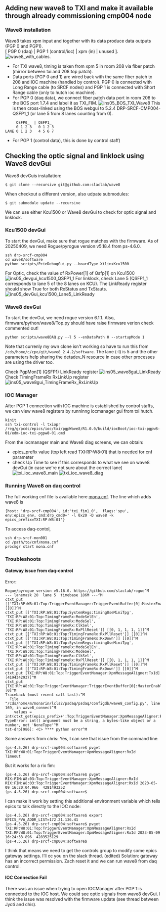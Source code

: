 ## Adding new wave8 to TXI and make it available through already commissioning cmp004 node 
### Wave8 installation 
Wave8 takes xpm input and together with its data produce data outputs (PGP 0 and PGP1).  
[ PGP 0 (daq) | PGP 1 (control/ioc) | xpm (in) | unused ].  
![wave8_with_cables](/psdaq/images/wave8_with_cables.png). 
* For TXI wave8, timing is taken from xpm 5 in room 208 via fiber patch (mirror between txi and 208 top patch). 
* Data ports (PGP 0 and 1) are wired back with the same fiber patch to 208 and IOC machine (handled by control). PGP 0 is connected with Long Range cable (to SRCF nodes) and PGP 1 is connected with Short Range cable (only to hutch ioc machine).   
* For PGP 0 (daq data), we connect fiber patch data port in room 208 to the BOS port 1.7.4 and label it as TXI_FIM. 
![ins05_BOS_TXI_Wave8](/psdaq/images/ins05_BOS_TXI_Wave8.png)
This is then cross-linked using the BOS webgui to 5.2.4 DRP-SRCF-CMP004-QSFP1_1 (or lane 5 from 8 lanes counting from 0).
```
     QSFP0_  | QSFP1_
     0 1 2 3   0 1 2 3
LANE 0 1 2 3   4 5 6 7
```
* For PGP 1 (control data), this is done by control staff)

## Checking the optic signal and linklock using Wave8 devGui
Wave8 devGuis installation:
```
$ git clone --recursive git@github.com:slaclab/wave8
```
When checkout a different version, also udpate submodules:
```
$ git submodule update --recursive
```
We can use either Kcu1500 or Wave8 devGui to check for optic signal and linklock.
### Kcu1500 devGui
To start the devGui, make sure that rogue matches with the firmware. As of 20250409, we need Rogue/pyrogue version v5.18.4 from ps-4.6.0.
```
ssh drp-srcf-cmp004
cd wave8/software
python scripts/PcieDebugGui.py --boardType XilinxKcu1500
```
For Optic, check the value of RxPower[1] of Qsfp[1] on Kcu1500
![ins05_devgui_kcu1500_QSFP1_1](/psdaq/images/ins05_devgui_kcu1500_QSFP1_1.png)
For linklock, check Lane 5 (QSFP1_1 corresponds to lane 5 of the 8 lanes on KCU). 
The LinkReady register should show True for both RxStatus and TxStauts. 
![ins05_devGui_kcu1500_Lane5_LinkReady](/psdaq/images/ins05_devGui_kcu1500_Lane5_LinkReady.png)
### Wave8 devGui
To start the devGui, we need rogue version 6.1.1. Also, firmware/python/wave8/Top.py should have raise firmware verion check commented out!
```
python scripts/wave8DAQ.py --l 5 --enDataPath 0 --startupMode 1
```
Note that currenly my own clone isn't working so have to run this from `/cds/home/c/cpo/git/wave8_2.4.2/software`. The lane (-l) is 5 and the other parameters help sharing the detadev_N resource in case other processes are using the driver too.

Check PgpMon[1] (QSFP1) LinkReady register
![ins05_wave8gui_LinkReady](/psdaq/images/ins05_wave8gui_LinkReady.png)
Check TimingFrameRx RxLinkUp register
![ins05_wave8gui_TimingFrameRx_RxLinkUp](/psdaq/images/ins05_wave8gui_TimingFrameRx_RxLinkUp.png)
### IOC Manager
After PGP 1 connection with IOC machine is established by control staffs, we can view wave8 registers by runninng iocmanager gui from txi hutch.
```
kinit
ssh txi-control -l txiopr
/reg/g/pcds/epics/ioc/txi/pgpWave8/R1.0.0/build/iocBoot/ioc-txi-pgpw8-01/edm-ioc-txi-pgpw8-01.cmd
```
From the iocmanager main and Wave8 diag screens, we can obtain:
* epics_prefix value (top left read TXI:RP:W8:01) that is needed for cnf parameter
* check Up Time to see if this corresponds to what we see on wave8 devGui (in case we're not sure about the correct lane)
![txi_ioc_wave8_main](/psdaq/images/txi_ioc_wave8_main.png)
![txi_ioc_wave8_diag](/psdaq/images/txi_ioc_wave8_diag.png)
### Running Wave8 on daq control
The full working cnf file is available here [mona.cnf](https://github.com/slac-lcls/lcls2/blob/dd2850ab95602c3ce772197e74cc0d85cbf30c5a/psdaq/psdaq/cnf/mona.cnf). The line which adds wave8 is
```
{host: 'drp-srcf-cmp004', id:'txi_fim1_0',  flags:'spu', env:epics_env, cmd:drp_cmd0+' -l 0x20 -D wave8 -k epics_prefix=TXI:RP:W8:01'}
```
To access daq-contol,
```
ssh drp-srcf-mon001
cd /path/to/cnf/mona.cnf
procmgr start mona.cnf
```
### Troubleshoots
#### Gateway issue from daq-control
Error:
```
Rogue/pyrogue version v5.16.0. https://github.com/slaclab/rogue^M
--- lanemask 20  lane 5  timebase 186M ---^M
ctxt_put [['TXI:RP:W8:01:Top:TriggerEventManager:TriggerEventBuffer[0]:MasterEnable']] [[0]]^M
ctxt_put [['TXI:RP:W8:01:Top:SystemRegs:timingUseMiniTpg', 'TXI:RP:W8:01:Top:TimingFrameRx:ModeSelEn', 'TXI:RP:W8:01:Top:TimingFrameRx:ModeSel', 'TXI:RP:W8:01:Top:TimingFrameRx:ClkSel', 'TXI:RP:W8:01:Top:TimingFrameRx:RxPllReset']] [[0, 1, 1, 1, 1]]^M
ctxt_put [['TXI:RP:W8:01:Top:TimingFrameRx:RxPllReset']] [[0]]^M
ctxt_put [['TXI:RP:W8:01:Top:TimingFrameRx:RxDown']] [[0]]^M
ctxt_put [['TXI:RP:W8:01:Top:SystemRegs:timingUseMiniTpg', 'TXI:RP:W8:01:Top:TimingFrameRx:ModeSelEn', 'TXI:RP:W8:01:Top:TimingFrameRx:ModeSel', 'TXI:RP:W8:01:Top:TimingFrameRx:ClkSel', 'TXI:RP:W8:01:Top:TimingFrameRx:RxPllReset']] [[0, 1, 1, 1, 1]]^M
ctxt_put [['TXI:RP:W8:01:Top:TimingFrameRx:RxPllReset']] [[0]]^M
ctxt_put [['TXI:RP:W8:01:Top:TimingFrameRx:RxDown']] [[0]]^M
ctxt_put [TXI:RP:W8:01:Top:TriggerEventManager:XpmMessageAligner:TxId] [4194342937]^M
ctxt_put [TXI:RP:W8:01:Top:TriggerEventManager:TriggerEventBuffer[0]:MasterEnable] [0]^M
Traceback (most recent call last):^M
  File "/cds/home/m/monarin/lcls2/psdaq/psdaq/configdb/wave8_config.py", line 169, in wave8_connect^M
    values = int(ctxt_get(epics_prefix+':Top:TriggerEventManager:XpmMessageAligner:RxId'))^M
TypeError: int() argument must be a string, a bytes-like object or a number, not 'NoneType'^M
tst-drp[986]: <C> **** python error^M
```
Some answers from chris:
Yes, I can see that issue from the command line:
```
(ps-4.5.26) drp-srcf-cmp004:software$ pvget TXI:RP:W8:01:Top:TriggerEventManager:XpmMessageAligner:RxId
Timeout
```
But it works for a rix fim:
```
(ps-4.5.26) drp-srcf-cmp004:software$ pvget RIX:FIM:W8:03:Top:TriggerEventManager:XpmMessageAligner:RxId
RIX:FIM:W8:03:Top:TriggerEventManager:XpmMessageAligner:RxId 2023-05-09 16:20:04.966  4281493252 
(ps-4.5.26) drp-srcf-cmp004:software$ 
```
I can make it work by setting this additional environment variable which tells epics to talk directly to the IOC node:
```
(ps-4.5.26) drp-srcf-cmp004:software$ export EPICS_PVA_ADDR_LIST=172.21.136.41
(ps-4.5.26) drp-srcf-cmp004:software$ pvget TXI:RP:W8:01:Top:TriggerEventManager:XpmMessageAligner:RxId
TXI:RP:W8:01:Top:TriggerEventManager:XpmMessageAligner:RxId 2023-05-09 16:24:33.896  4283525129 
(ps-4.5.26) drp-srcf-cmp004:software$ 
```
I think that means we need to get the controls group to modify some epics gateway settings.  I’ll cc you on the slack thread. (edited) 
Solution: gateway has an incorrect permission. Zach reset it and we can run wave8 from daq control.
#### IOC Connection Fail
There was an issue when trying to open IOCManager after PGP 1 is connected to the IOC host. We could see optic signals from wave8 devGui. I think the issue was resolved with the firmware update (see thread between Jyoti and chis). 
